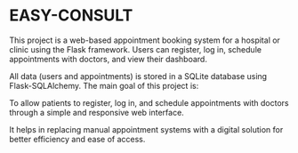 # EASY-CONSULT
This project is a web-based appointment booking system for a hospital or clinic using the Flask framework.
Users can register, log in, schedule appointments with doctors, and view their dashboard.

All data (users and appointments) is stored in a SQLite database using Flask-SQLAlchemy.
The main goal of this project is:

To allow patients to register, log in, and schedule appointments with doctors through a simple and responsive web interface.

It helps in replacing manual appointment systems with a digital solution for better efficiency and ease of access.
